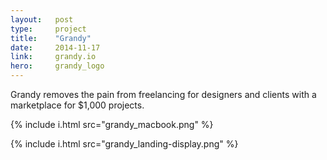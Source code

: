 ```yaml
---
layout:   post
type:     project
title:    "Grandy"
date:     2014-11-17
link:     grandy.io
hero:     grandy_logo
---
```



Grandy removes the pain from freelancing for designers and clients with a marketplace for $1,000 projects.

{% include i.html src="grandy_macbook.png" %}

{% include i.html src="grandy_landing-display.png" %}
